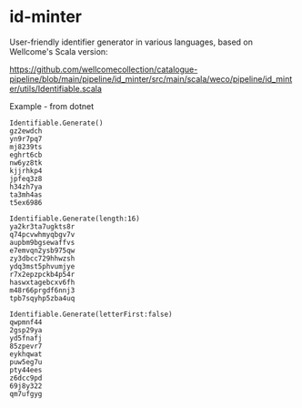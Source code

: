 # id-minter
User-friendly identifier generator in various languages, based on Wellcome's Scala version:

https://github.com/wellcomecollection/catalogue-pipeline/blob/main/pipeline/id_minter/src/main/scala/weco/pipeline/id_minter/utils/Identifiable.scala

Example - from dotnet

```
Identifiable.Generate()
gz2ewdch
yn9r7pq7
mj8239ts
eghrt6cb
nw6yz8tk
kjjrhkp4
jpfeq3z8
h34zh7ya
ta3mh4as
t5ex6986
```

```
Identifiable.Generate(length:16)
ya2kr3ta7ugkts8r
q74pcvwhmyqbgv7v
aupbm9bgsewaffvs
e7emvqn2ysb975qw
zy3dbcc729hhwzsh
ydq3mst5phvumjye
r7x2epzpckb4p54r
haswxtagebcxv6fh
m48r66prgdf6nnj3
tpb7sqyhp5zba4uq
```

```
Identifiable.Generate(letterFirst:false)
qwpmnf44
2gsp29ya
yd5fnafj
85zpevr7
eykhqwat
puw5eg7u
pty44ees
z6dcc9pd
69j8y322
qm7ufgyg
```
